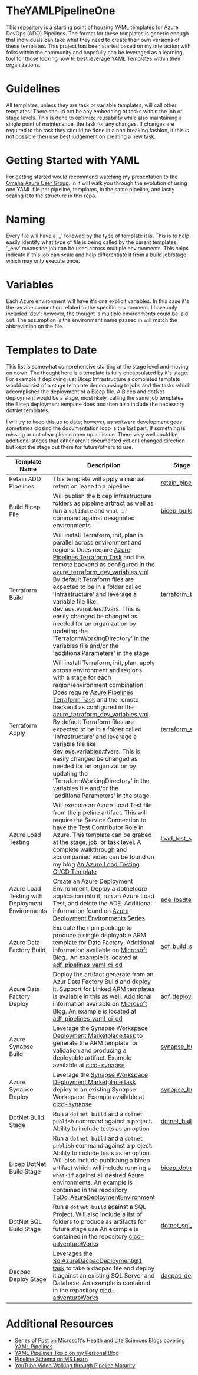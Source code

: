 # TheYAMLPipelineOne

This repository is a starting point of housing YAML templates for Azure DevOps (ADO) Pipelines. The format for these templates is generic enough that individuals can take what they need to create their own versions of these templates. This project has been started based on my interaction with folks within the community and hopefully can be leveraged as a learning tool for those looking how to best leverage YAML Templates within their organizations.

# Guidelines

All templates, unless they are task or variable templates, will call other templates. There should not be any embedding of tasks within the job or stage levels. This is done to optimize reusability while also maintaining a single point of maintenance, the task for any changes. If changes are required to the task they should be done in a non breaking fashion, if this is not possible then use best judgement on creating a new task.

# Getting Started with YAML

For getting started would recommend watching my presentation to the [Omaha Azure User Group](https://www.youtube.com/watch?v=ERhaHiJriHI). In it will walk you through the evolution of using one YAML file per pipeline, templates, in the same pipeline, and lastly scaling it to the structure in this repo.

# Naming

Every file will have a '_' followed by the type of template it is. This is to help easily identify what type of file is being called by the parent templates. '_env' means the job can be used across multiple environments. This helps indicate if this job can scale and help differentiate it from a build job/stage which may only execute once.

# Variables
Each Azure environment will have it's one explicit variables. In this case it's the service connection related to the specific environment. I have only included 'dev'; however, the thought is multiple environments could be laid out. The assumption is the environment name passed in will match the abbreviation on the file.

# Templates to Date

This list is somewhat comprehensive starting at the stage level and moving on down. The thought here is a template is fully encapsulated by it's stage. For example if deploying just Bicep Infrastructure a completed template would consist of a stage template decomposing to jobs and the tasks which accomplishes the deployment of a Bicep file. A Bicep and dotNet deployment would be a stage, most likely, calling the same job templates the Bicep deployment template does and then also include the necessary dotNet templates.

I will try to keep this up to date; however, as software development goes sometimes closing the documentation loop is the last part. If something is missing or not clear please open up an issue. There very well could be additional stages that either aren't documented yet or I changed direction but kept the stage out there for future/others to use.

| Template Name | Description | Stage Template File |
| ------------- | ----------- | ------------------- |
| Retain ADO Pipelines | This template will apply a manual retention lease to a pipeline | [retain_pipeline_stage.yml](stages/retain_pipeline_stage.yml)
| Build Bicep File | Will publish the bicep infrastructure folders as pipeline artifact as well as run a `validate` and `what-if` command against designated environments | [bicep_build_stage.yml](stages/bicep_build_stage.yml)
| Terraform Build | Will install Terraform, init, plan in parallel  across environment and regions. Does require [Azure Pipelines Terraform Task](https://marketplace.visualstudio.com/items?itemName=JasonBJohnson.azure-pipelines-tasks-terraform&ssr=false#overview)  and the remote backend as configured in the [azure_terraform_dev_variables.yml](variables/azure_terraform_dev_variables.yml) By default Terraform files are expected to be in a folder called 'Infrastructure' and leverage a variable file like dev.eus.variables.tfvars. This is easily changed be changed as needed for an organization by updating the 'TerraformWorkingDirectory' in the variables file and/or the 'additionalParameters' in the stage  | [terraform_build_stage.yml](stages/terraform_build_stage.yml)
| Terraform Apply | Will install Terraform, init, plan, apply across environment and regions with a stage for each region/environment combination Does require [Azure Pipelines Terraform Task](https://marketplace.visualstudio.com/items?itemName=JasonBJohnson.azure-pipelines-tasks-terraform&ssr=false#overview) and the remote backend as configured in the [azure_terraform_dev_variables.yml](variables/azure_terraform_dev_variables.yml). By default Terraform files are expected to be in a folder called 'Infrastructure' and leverage a variable file like dev.eus.variables.tfvars. This is easily changed be changed as needed for an organization by updating the 'TerraformWorkingDirectory' in the variables file and/or the 'additionalParameters' in the stage. | [terraform_apply_stage.yml](stages/terraform_apply_stage.yml)
| Azure Load Testing | Will execute an Azure Load Test file from the pipeline artifact. This will require the Service Connection to have the Test Contributor Role in Azure. This template can be grabed at the stage, job, or task level. A complete walkthrough and accompanied video can be found on my blog [An Azure Load Testing CI/CD Template](https://blog.johnfolberth.com/an-azure-load-testing-ci-cd-template/)| [load_test_stage.yml](stages/load_test_stage.yml)
| Azure Load Testing with Deployment Environments| Create an Azure Deployment Environment, Deploy a dotnetcore application into it, run an Azure Load Test, and delete the ADE. Additional information found on [Azure Deployment Environments Series](https://blog.johnfolberth.com/category/professional/azure/deployment-environments/)| [ade_loadtest_stage.yml](stages/ade_loadtest_stage.yml)
| Azure Data Factory Build| Execute the npm package to produce a single deployable ARM template for Data Factory. Additional information available on [Microsoft Blog.](https://techcommunity.microsoft.com/t5/healthcare-and-life-sciences/bg-p/HealthcareAndLifeSciencesBlog/label-name/CICD%20ADF). An example is located at [adf_pipelines_yaml_ci_cd](https://github.com/JFolberth/adf_pipelines_yaml_ci_cd)| [adf_build_stage.yml](stages/adf_build_stage.yml)
| Azure Data Factory Deploy| Deploy the artifact generate from an Azur Data Factory Build and deploy it. Support for Linked ARM templates is avaiable in this as well. Additional information available on [Microsoft Blog.](https://techcommunity.microsoft.com/t5/healthcare-and-life-sciences/bg-p/HealthcareAndLifeSciencesBlog/label-name/CICD%20ADF) An example is located at [adf_pipelines_yaml_ci_cd](https://github.com/JFolberth/adf_pipelines_yaml_ci_cd)| [adf_deploy_stage.yml](stages/adf_deploy_stage.yml)
| Azure Synapse Build | Leverage the [Synapse Workspace Deployment Marketplace task](https://marketplace.visualstudio.com/items?itemName=AzureSynapseWorkspace.synapsecicd-deploy) to generate the ARM template for validation and producing a deployable artifact. Example available at [cicd-synapse](https://github.com/JFolberth/cicd-synapse)| [synapse_build_stage.yml](stages/synapse_build_stage.yml)
| Azure Synapse Deploy | Leverage the [Synapse Workspace Deployment Marketplace task](https://marketplace.visualstudio.com/items?itemName=AzureSynapseWorkspace.synapsecicd-deploy) deploy to an existing Synapse Workspace. Example available at [cicd-synapse](https://github.com/JFolberth/cicd-synapse)| [synapse_build_stage.yml](stages/synapse_build_stage.yml)
| DotNet Build Stage | Run a `dotnet build` and a `dotnet publish` command against a project. Ability to include tests as an option | [dotnet_build_stage.yml](stages/dotnet_build_stage.yml)
| Bicep DotNet Build Stage | Run a `dotnet build` and a `dotnet publish` command against a project. Ability to include tests as an option. Will also include publishing a bicep artifact which will include running a `what-if` against all desired Azure environments. An example is contained in the repository [ToDo_AzureDeploymentEnvironment](https://github.com/JFolberth/ToDo_AzureDeploymentEnvironment/blob/main/YAML/demo_environment_template.yml)| [bicep_dotnet_build_stage.yml](stages/bicep_dotnet_build_stage.yml)
| DotNet SQL Build Stage | Run a `dotnet build` against a SQL Project. Will also include a list of folders to produce as artifacts for future stage use An example is contained in the repository [cicd-adventureWorks](https://github.com/JFolberth/cicd-adventureWorks/blob/main/YAML/azure-pipeline.yml)| [dotnet_sql_build_stage.yml](stages/dotnet_sql_build_stage.yml)
| Dacpac Deploy Stage | Leverages the [SqlAzureDacpacDeployment@1 task](https://learn.microsoft.com/en-us/azure/devops/pipelines/tasks/reference/sql-azure-dacpac-deployment-v1?view=azure-pipelines) to take a dacpac file and deploy it against an existing SQL Server and Database. An example is contained in the repository [cicd-adventureWorks](https://github.com/JFolberth/cicd-adventureWorks/blob/main/YAML/azure-pipeline.yml)| [dacpac_deploy_stage.yml](stages/dacpac_deploy_stage.yml)

# Additional Resources
- [Series of Post on Microsoft's Health and Life Sciences Blogs covering YAML Pipelines](https://techcommunity.microsoft.com/t5/healthcare-and-life-sciences/bg-p/HealthcareAndLifeSciencesBlog/label-name/YAML%20Pipeline%20Series)
- [YAML Pipelines Topic on my Personal Blog](https://blog.johnfolberth.com/category/professional/azure-devops/yaml-pipelines/)
- [Pipeline Schema on MS Learn](https://learn.microsoft.com/en-us/azure/devops/pipelines/yaml-schema/?view=azure-pipelines)
-  [YouTube Video Walking through Pipeline Maturity](https://www.youtube.com/watch?v=ERhaHiJriHI)
